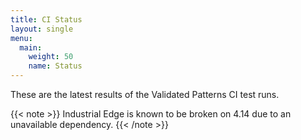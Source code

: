 ```yaml
---
title: CI Status
layout: single
menu:
  main:
    weight: 50
    name: Status
---
```


These are the latest results of the Validated Patterns CI test runs.

{{< note >}}
Industrial Edge is known to be broken on 4.14 due to an unavailable dependency.
{{< /note >}}
